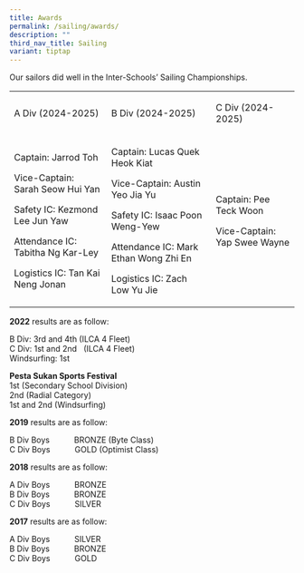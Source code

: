 ```yaml
---
title: Awards
permalink: /sailing/awards/
description: ""
third_nav_title: Sailing
variant: tiptap
---
```

<p>Our sailors did well in the Inter-Schools’ Sailing Championships.</p>
<table style="minWidth: 75px">
<colgroup>
<col>
<col>
<col>
</colgroup>
<tbody>
<tr>
<td rowspan="1" colspan="1">
<p>A Div (2024-2025)</p>
</td>
<td rowspan="1" colspan="1">
<p>B Div (2024-2025)</p>
</td>
<td rowspan="1" colspan="1">
<p>C Div (2024-2025)</p>
</td>
</tr>
<tr>
<td rowspan="1" colspan="1">
<p>Captain: Jarrod Toh</p>
<p></p>
<p>Vice-Captain:&nbsp; Sarah Seow Hui Yan</p>
<p></p>
<p>Safety IC: Kezmond Lee Jun Yaw</p>
<p></p>
<p>Attendance IC: Tabitha Ng Kar-Ley</p>
<p></p>
<p>Logistics IC: Tan Kai Neng Jonan</p>
</td>
<td rowspan="1" colspan="1">
<p>Captain: Lucas Quek Heok Kiat</p>
<p></p>
<p>Vice-Captain: Austin Yeo Jia Yu</p>
<p></p>
<p>Safety IC: Isaac Poon Weng-Yew</p>
<p></p>
<p>Attendance IC: Mark Ethan Wong Zhi En</p>
<p></p>
<p>Logistics IC: Zach Low Yu Jie</p>
</td>
<td rowspan="1" colspan="1">
<p>Captain: Pee Teck Woon</p>
<p></p>
<p>Vice-Captain: Yap Swee Wayne</p>
<p></p>
</td>
</tr>
</tbody>
</table>
<p><strong>2022</strong>&nbsp;results are as follow:</p>
<p>B Div: 3rd&nbsp;and 4th&nbsp;(ILCA 4 Fleet)
<br>C Div: 1st&nbsp;and 2nd&nbsp;&nbsp;&nbsp;(ILCA 4 Fleet)
<br>Windsurfing: 1st</p>
<p><strong>Pesta Sukan Sports Festival</strong> 
<br>1st&nbsp;(Secondary School Division)
<br>2nd&nbsp;(Radial Category)
<br>1st&nbsp;and 2nd&nbsp;(Windsurfing)</p>
<p><strong>2019</strong>&nbsp;results are as follow:</p>
<p>B Div Boys&nbsp;&nbsp;&nbsp;&nbsp;&nbsp;&nbsp;&nbsp;&nbsp;&nbsp;&nbsp;
BRONZE (Byte Class)
<br>C Div Boys&nbsp; &nbsp; &nbsp; &nbsp; &nbsp; &nbsp;GOLD (Optimist Class)</p>
<p><strong>2018</strong>&nbsp;results are as follow:</p>
<p>A Div Boys&nbsp; &nbsp; &nbsp; &nbsp; &nbsp; &nbsp;BRONZE
<br>B Div Boys&nbsp;&nbsp;&nbsp;&nbsp;&nbsp;&nbsp;&nbsp;&nbsp;&nbsp;&nbsp;
BRONZE
<br>C Div Boys&nbsp;&nbsp;&nbsp;&nbsp;&nbsp;&nbsp;&nbsp;&nbsp;&nbsp;&nbsp;&nbsp;SILVER</p>
<p><strong>2017</strong>&nbsp;results are as follow:</p>
<p>A Div Boys&nbsp; &nbsp; &nbsp; &nbsp; &nbsp; &nbsp;SILVER
<br>B Div Boys&nbsp;&nbsp;&nbsp;&nbsp;&nbsp;&nbsp;&nbsp;&nbsp;&nbsp;&nbsp;
BRONZE
<br>C Div Boys&nbsp; &nbsp; &nbsp; &nbsp; &nbsp; &nbsp;GOLD</p>